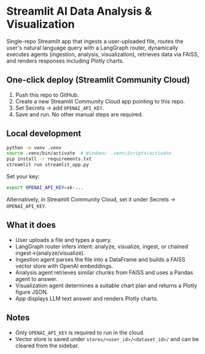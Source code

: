 # Streamlit AI Data Analysis & Visualization

Single-repo Streamlit app that ingests a user-uploaded file, routes the user's natural language query with a LangGraph router, dynamically executes agents (ingestion, analysis, visualization), retrieves data via FAISS, and renders responses including Plotly charts.

## One-click deploy (Streamlit Community Cloud)

1) Push this repo to GitHub.
2) Create a new Streamlit Community Cloud app pointing to this repo.
3) Set Secrets → add `OPENAI_API_KEY`.
4) Save and run. No other manual steps are required.

## Local development

```bash
python -m venv .venv
source .venv/bin/activate  # Windows: .venv\Scripts\activate
pip install -r requirements.txt
streamlit run streamlit_app.py
```

Set your key:

```bash
export OPENAI_API_KEY=sk-...
```

Alternatively, in Streamlit Community Cloud, set it under Secrets → `OPENAI_API_KEY`.

## What it does

- User uploads a file and types a query.
- LangGraph router infers intent: analyze, visualize, ingest, or chained ingest→(analyze/visualize).
- Ingestion agent parses the file into a DataFrame and builds a FAISS vector store with OpenAI embeddings.
- Analysis agent retrieves similar chunks from FAISS and uses a Pandas agent to answer.
- Visualization agent determines a suitable chart plan and returns a Plotly figure JSON.
- App displays LLM text answer and renders Plotly charts.

## Notes

- Only `OPENAI_API_KEY` is required to run in the cloud.
- Vector store is saved under `stores/<user_id>/<dataset_id>/` and can be cleared from the sidebar.
